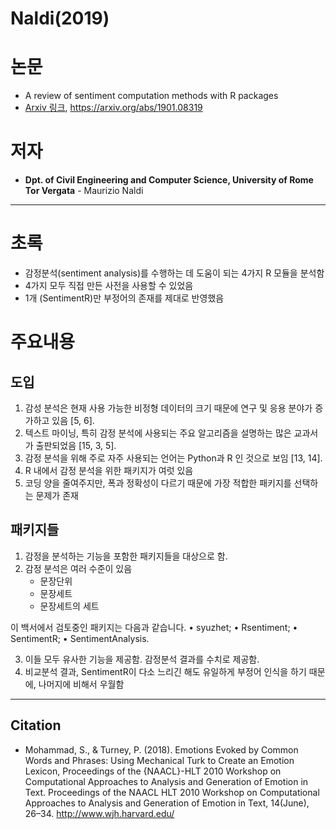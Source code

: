 # Naldi(2019)
# 논문
- A review of sentiment computation methods with R packages
- [Arxiv 링크](https://arxiv.org/abs/1901.08319), https://arxiv.org/abs/1901.08319

# 저자
* **Dpt. of Civil Engineering and Computer Science, University of Rome Tor Vergata** - Maurizio Naldi

---

# 초록
- 감정분석(sentiment analysis)를 수행하는 데 도움이 되는 4가지 R 모듈을 분석함
- 4가지 모두 직접 만든 사전을 사용할 수 있었음
- 1개 (SentimentR)만 부정어의 존재를 제대로 반영했음


# 주요내용
## 도입
1. 감성 분석은 현재 사용 가능한 비정형 데이터의 크기 때문에 연구 및 응용 분야가 증가하고 있음 [5, 6].
2. 텍스트 마이닝, 특히 감정 분석에 사용되는 주요 알고리즘을 설명하는 많은 교과서가 출판되었음 [15, 3, 5].
3. 감정 분석을 위해 주로 자주 사용되는 언어는 Python과 R 인 것으로 보임 [13, 14]. 
4. R 내에서 감정 분석을 위한 패키지가 여럿 있음
5. 코딩 양을 줄여주지만, 폭과 정확성이 다르기 때문에 가장 적합한 패키지를 선택하는 문제가 존재

## 패키지들
1. 감정을 분석하는 기능을 포함한 패키지들을 대상으로 함.
2. 감정 분석은 여러 수준이 있음
    - 문장단위
    - 문장세트
    - 문장세트의 세트

이 백서에서 검토중인 패키지는 다음과 같습니다.
• syuzhet;
• Rsentiment;
• SentimentR;
• SentimentAnalysis.

3. 이들 모두 유사한 기능을 제공함. 감정분석 결과를 수치로 제공함.
4. 비교분석 결과, SentimentR이 다소 느리긴 해도 유일하게 부정어 인식을 하기 때문에, 나머지에 비해서 우월함

---

## Citation
- Mohammad, S., & Turney, P. (2018). Emotions Evoked by Common Words and Phrases: Using Mechanical Turk to Create an Emotion Lexicon, Proceedings of the {NAACL}-HLT 2010 Workshop on Computational Approaches to Analysis and Generation of Emotion in Text. Proceedings of the NAACL HLT 2010 Workshop on Computational Approaches to Analysis and Generation of Emotion in Text, 14(June), 26–34. http://www.wjh.harvard.edu/